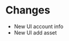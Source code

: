 <!-- TODO: remove once il-react-working is merged into master -->

# Changes

- New UI account info
- New UI add asset
